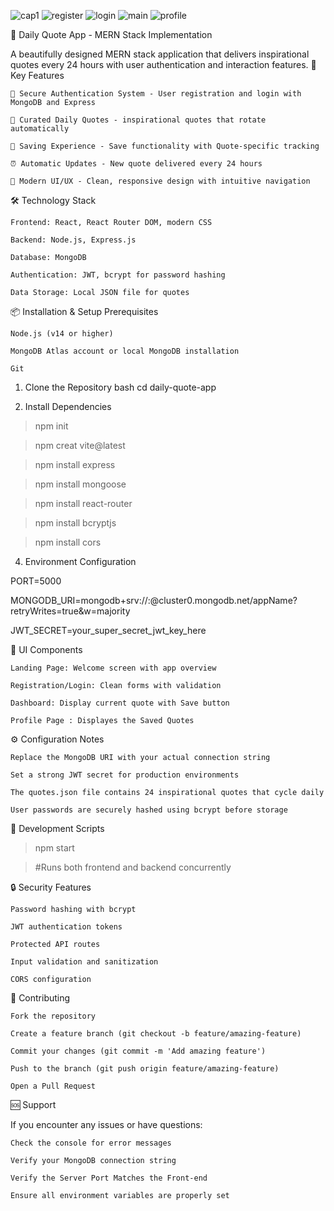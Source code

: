 ![cap1](https://github.com/user-attachments/assets/c4798d0a-9c73-4140-ade3-faf72a81abf4)
![register](https://github.com/user-attachments/assets/e8d233eb-4f50-43af-b3ba-020a31f324bd)
![login](https://github.com/user-attachments/assets/e93ba8d1-6723-4ca1-b113-a64a2ec3bd47)
![main](https://github.com/user-attachments/assets/795fb5c1-de2f-4d85-990b-2fc5e8c97a22)
![profile](https://github.com/user-attachments/assets/243f50ae-e44c-4234-8b76-bc0aaafdabdf)


🌟 Daily Quote App - MERN Stack Implementation

A beautifully designed MERN stack application that delivers inspirational quotes every 24 hours with user authentication and interaction features.
🚀 Key Features

    🔐 Secure Authentication System - User registration and login with MongoDB and Express

    📜 Curated Daily Quotes - inspirational quotes that rotate automatically

    💖 Saving Experience - Save functionality with Quote-specific tracking

    ⏰ Automatic Updates - New quote delivered every 24 hours

    🎨 Modern UI/UX - Clean, responsive design with intuitive navigation

🛠️ Technology Stack

    Frontend: React, React Router DOM, modern CSS

    Backend: Node.js, Express.js

    Database: MongoDB

    Authentication: JWT, bcrypt for password hashing

    Data Storage: Local JSON file for quotes

📦 Installation & Setup
Prerequisites

    Node.js (v14 or higher)

    MongoDB Atlas account or local MongoDB installation

    Git

1. Clone the Repository
bash
cd daily-quote-app

2. Install Dependencies

>npm init

>npm creat vite@latest

>npm install express

>npm install mongoose

>npm install react-router

>npm install bcryptjs

>npm install cors

4. Environment Configuration

PORT=5000

MONGODB_URI=mongodb+srv://<username>:<password>@cluster0.mongodb.net/appName?retryWrites=true&w=majority

JWT_SECRET=your_super_secret_jwt_key_here

🎨 UI Components

    Landing Page: Welcome screen with app overview

    Registration/Login: Clean forms with validation

    Dashboard: Display current quote with Save button

    Profile Page : Displayes the Saved Quotes

⚙️ Configuration Notes

    Replace the MongoDB URI with your actual connection string

    Set a strong JWT secret for production environments

    The quotes.json file contains 24 inspirational quotes that cycle daily

    User passwords are securely hashed using bcrypt before storage

🚦 Development Scripts

> npm start

> #Runs both frontend and backend concurrently

🔒 Security Features

    Password hashing with bcrypt

    JWT authentication tokens

    Protected API routes

    Input validation and sanitization

    CORS configuration

🤝 Contributing

    Fork the repository

    Create a feature branch (git checkout -b feature/amazing-feature)

    Commit your changes (git commit -m 'Add amazing feature')

    Push to the branch (git push origin feature/amazing-feature)

    Open a Pull Request

🆘 Support

If you encounter any issues or have questions:

    Check the console for error messages

    Verify your MongoDB connection string

    Verify the Server Port Matches the Front-end

    Ensure all environment variables are properly set
